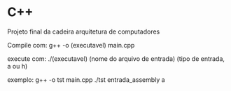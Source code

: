 # C++
Projeto final da cadeira arquitetura de computadores

Compile com: g++ -o (executavel) main.cpp 

execute com: ./(executavel) (nome do arquivo de entrada) (tipo de entrada, a ou h)

exemplo: g++ -o tst main.cpp
          ./tst entrada_assembly a
